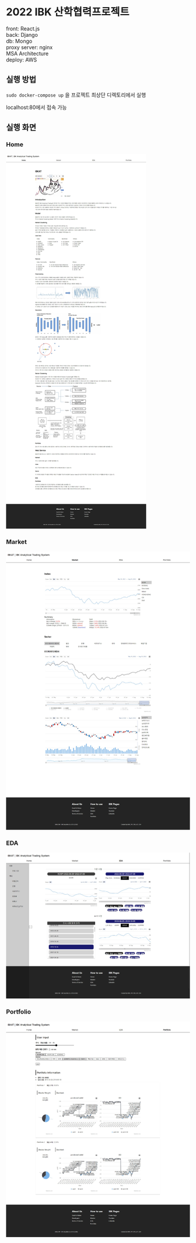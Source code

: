 # 2022 IBK 산학협력프로젝트
front: React.js  
back: Django  
db: Mongo  
proxy server: nginx  
MSA Architecture  
deploy: AWS

## 실행 방법
`sudo docker-compose up`
을 프로젝트 최상단 디렉토리에서 실행

localhost:80에서 접속 가능

## 실행 화면
### Home
![Home Screenshot](./screenshots/Home.JPG)
### Market
![Market Screenshot](./screenshots/Market.JPG)
### EDA
![EDA Screenshot](./screenshots/EDA.JPG)
### Portfolio
![Portfolio Screenshot](./screenshots/Portfolio.JPG)
